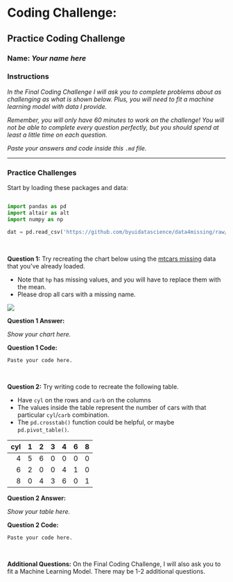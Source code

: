 # Coding Challenge:  
## Practice Coding Challenge

### Name: _Your name here_

### Instructions

_In the Final Coding Challenge I will ask you to complete problems about as challenging as what is shown below.  Plus, you will need to fit a machine learning model with data I provide._

_Remember, you will only have 60 minutes to work on the challenge! You will not be able to complete every question perfectly, but you should spend at least a little time on each question._

_Paste your answers and code inside this `.md` file._

--- 

### Practice Challenges

Start by loading these packages and data:

```python

import pandas as pd
import altair as alt
import numpy as np

dat = pd.read_csv('https://github.com/byuidatascience/data4missing/raw/master/data-raw/mtcars_missing/mtcars_missing.csv')

```

<br>

**Question 1:** Try recreating the chart below using the [mtcars missing](https://github.com/byuidatascience/data4missing/raw/master/data-raw/mtcars_missing/mtcars_missing.csv) data that you've already loaded.

- Note that `hp` has missing values, and you will have to replace them with the mean.
- Please drop all cars with a missing name.

![](practice_mtcars.png)

**Question 1 Answer:**

_Show your chart here._

**Question 1 Code:**

```
Paste your code here.
```

<br>

**Question 2:** Try writing code to recreate the following table.

- Have `cyl` on the rows and `carb` on the columns
- The values inside the table represent the number of cars with that particular `cyl`/`carb` combination.
- The `pd.crosstab()` function could be helpful, or maybe `pd.pivot_table()`.


|   cyl |   1 |   2 |   3 |   4 |   6 |   8 |
|------:|----:|----:|----:|----:|----:|----:|
|     4 |   5 |   6 |   0 |   0 |   0 |   0 |
|     6 |   2 |   0 |   0 |   4 |   1 |   0 |
|     8 |   0 |   4 |   3 |   6 |   0 |   1 |

**Question 2 Answer:**

_Show your table here._

**Question 2 Code:**

```
Paste your code here.
```

<br>

**Additional Questions:** On the Final Coding Challenge, I will also ask you to fit a Machine Learning Model. There may be 1-2 additional questions.